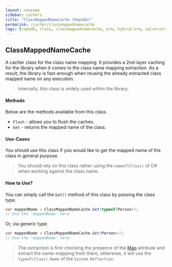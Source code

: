 ```yaml
---
layout: navpage
sidebar: cachers
title: "ClassMappedNameCache (RepoDb)"
permalink: /cacher/classmappednamecache
tags: [repodb, class, classmappednamecache, orm, hybrid-orm, sqlserver, sqlite, mysql, postgresql]
---
```


## ClassMappedNameCache

A cacher class for the class name mapping. It provides a 2nd-layer caching for the library when it comes to the class name mapping extraction. As a result, the library is fast-enough when reusing the already extracted class mapped name on any execution.

> Internally, this class is widely used within the library.

#### Methods

Below are the methods available from this class.

- `Flush` - allows you to flush the caches.
- `Get` - returns the mapped name of the class.
  
#### Use-Cases

You should use this class if you would like to get the mapped name of the class in general purpose.

> You should rely on this class rather using the `nameof(Class)` of C# when working against the class name.

#### How to Use?

You can simply call the `Get()` method of this class by passing the class type.

```csharp
var mappedName = ClassMappedNameCache.Get(typeof(Person));
// Use the 'mappedName' here
```

Or, via generic type.

```csharp
var mappedName = ClassMappedNameCache.Get<Person>();
// Use the 'mappedName' here
```

> The extraction is first checking the presence of the [Map](/attribute/map#class-mapping) attribute and extract the name-mapping from there, otherwise, it will use the `typeof(Class).Name` of the `System.Reflection`.